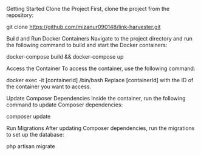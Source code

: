 Getting Started
Clone the Project First, clone the project from the repository:

git clone https://github.com/mizanur090148/link-harvester.git

Build and Run Docker Containers
Navigate to the project directory and run the following command to build and start the Docker containers:

docker-compose build && docker-compose up

Access the Container To access the container, use the following command:

docker exec -it [containerId] /bin/bash
Replace [containerId] with the ID of the container you want to access.

Update Composer Dependencies
Inside the container, run the following command to update Composer dependencies:

composer update

Run Migrations
After updating Composer dependencies, run the migrations to set up the database:

php artisan migrate